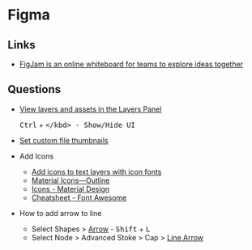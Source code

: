 # Figma


## Links

* [FigJam is an online whiteboard for teams to explore ideas together](https://www.figma.com/figjam/)

## Questions


* [View layers and assets in the Layers Panel](https://help.figma.com/hc/en-us/articles/360039831974-View-layers-and-assets-in-the-Layers-Panel)

  <kbd>Ctrl</kbd> + <kbd>\</kbd> - Show/Hide UI


* [Set custom file thumbnails](https://help.figma.com/hc/en-us/articles/360038511413-Set-custom-file-thumbnails)

* Add Icons
  * [Add icons to text layers with icon fonts](https://help.figma.com/hc/en-us/articles/360040449513-Add-icons-to-text-layers-with-icon-fonts)
  * [Material Icons—Outline](https://www.figma.com/resources/assets/material-icons-outline/)
  * [Icons - Material Design](https://material.io/resources/icons/?icon=info&style=outline)
  * [Cheatsheet - Font Awesome](https://fontawesome.com/cheatsheet)


* How to add arrow to line
  * Select Shapes > [Arrow](https://help.figma.com/hc/en-us/articles/360040450133-Using-Shape-Tools#h_677f8eba-73c4-4987-a64b-c0226aaec392) - <kbd>Shift</kbd> + <kbd>L</kbd>
  * Select Node > Advanced Stoke > Cap > [Line Arrow](https://www.figma.com/plugin-docs/api/StrokeCap/)
